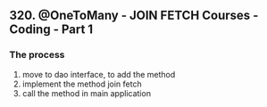 ## 320. @OneToMany - JOIN FETCH Courses - Coding - Part 1

### The process
1. move to dao interface, to add the method 
2. implement the method join fetch
3. call the method in main application 

